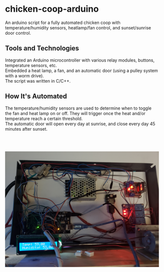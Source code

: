 # chicken-coop-arduino
An arduino script for a fully automated chicken coop with temperature/humidity sensors, heatlamp/fan control, and sunset/sunrise door control.

## Tools and Technologies 
Integrated an Arduino microcontroller with various relay modules, buttons, temperature sensors, etc. 
<br>Embedded a heat lamp, a fan, and an automatic door (using a pulley system with a worm drive).
<br>The script was written in C/C++.
## How It's Automated
The temperature/humidity sensors are used to determine when to toggle the fan and heat lamp on or off. They will trigger once the heat and/or temperature reach a certain threshold.
<br>The automatic door will open every day at sunrise, and close every day 45 minutes after sunset. 
 
<br><br><br>![Preview](https://raw.githubusercontent.com/sethpoly/chicken-coop-arduino/master/coop_imgs/coop.jpg )
